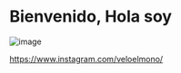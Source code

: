 # Bienvenido, Hola soy

 ![image](https://user-images.githubusercontent.com/81768394/177485927-b25e2122-0a48-412d-bb5d-c1262f01da60.png)
 
https://www.instagram.com/veloelmono/
